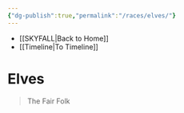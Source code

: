 ```yaml
---
{"dg-publish":true,"permalink":"/races/elves/"}
---
```


- [[SKYFALL\|Back to Home]]
- [[Timeline\|To Timeline]]

# Elves
>The Fair Folk


